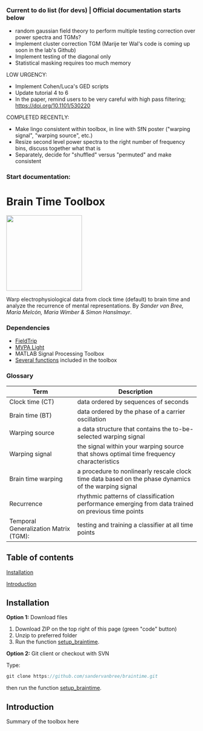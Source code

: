 ### Current to do list (for devs) | Official documentation starts below
- random gaussian field theory to perform multiple testing correction over power spectra and TGMs?
- Implement cluster correction TGM (Marije ter Wal's code is coming up soon in the lab's Github)
- Implement testing of the diagonal only
- Statistical masking requires too much memory


LOW URGENCY:
- Implement Cohen/Luca's GED scripts
- Update tutorial 4 to 6
- In the paper, remind users to be very careful with high pass filtering; https://doi.org/10.1101/530220

COMPLETED RECENTLY: 
- Make lingo consistent within toolbox, in line with SfN poster ("warping signal", "warping source", etc.)
- Resize second level power spectra to the right number of frequency bins, discuss together what that is
- Separately, decide for "shuffled" versus "permuted" and make consistent

### Start documentation:


# Brain Time Toolbox
<img src="https://i.imgur.com/OAEVqgM.png" width="200">

Warp electrophysiological data from clock time (default) to brain time and analyze the recurrence of mental representations. By *Sander van Bree, María Melcón, Maria Wimber & Simon Hanslmayr*.

### Dependencies
- [FieldTrip](http://www.fieldtriptoolbox.org/download/)
- [MVPA Light](https://github.com/treder/MVPA-Light)
- MATLAB Signal Processing Toolbox
- [Several functions](dependencies) included in the toolbox

### Glossary
| Term | Description |
| --- | --- |
| Clock time (CT) | data ordered by sequences of seconds |
| Brain time (BT) | data ordered by the phase of a carrier oscillation |
| Warping source | a data structure that contains the to-be-selected warping signal |
| Warping signal | the signal within your warping source that shows optimal time frequency characteristics |
| Brain time warping | a procedure to nonlinearly rescale clock time data based on the phase dynamics of the warping signal |
| Recurrence | rhythmic patterns of classification performance emerging from data trained on previous time points |
| Temporal Generalization Matrix (TGM): | testing and training a classifier at all time points |

## Table of contents
[Installation](#installation)

[Introduction](#introduction)

## Installation
**Option 1:** Download files

1. Download ZIP on the top right of this page (green "code" button)
2. Unzip to preferred folder
3. Run the function [setup_braintime](setup).

**Option 2:** Git client or checkout with SVN

Type:
```java
git clone https://github.com/sandervanbree/braintime.git
```
then run the function [setup_braintime](setup).

## Introduction
Summary of the toolbox here
